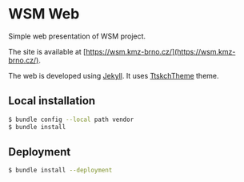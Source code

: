 # WSM Web

Simple web presentation of WSM project.

The site is available at [https://wsm.kmz-brno.cz/](https://wsm.kmz-brno.cz/).

The web is developed using [Jekyll](https://jekyllrb.com/). It uses
[TtskchTheme](https://github.com/ttskch/jekyll-ttskch-theme) theme.

## Local installation

```bash
$ bundle config --local path vendor
$ bundle install
```

## Deployment

```bash
$ bundle install --deployment
```
